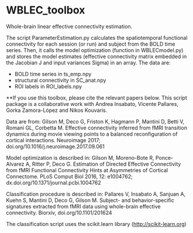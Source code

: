 # WBLEC_toolbox

Whole-brain linear effective connectivity estimation. 

The script ParameterEstimation.py calculates the spatiotemporal functional connectivity for each session (or run) and subject from the BOLD time series. Then, it calls the model optimization (function in WBLECmodel.py) and stores the model estimates (effective connectivity matrix embedded in the Jacobian J and input variances Sigma) in an array.
The data are:
- BOLD time series in ts_emp.npy
- structural connectivity in SC_anat.npy
- ROI labels in ROI_labels.npy

**If you use this toolbox, please cite the relevant papers below. This script package is a collaborative work with Andrea Insabato, Vicente Pallares, Gorka Zamora-López and Nikos Kouvaris.

Data are from: Gilson M, Deco G, Friston K, Hagmann P, Mantini D, Betti V, Romani GL, Corbetta M. Effective connectivity inferred from fMRI transition dynamics during movie viewing points to a balanced reconfiguration of cortical interactions. 
Neuroimage 2017; doi.org/10.1016/j.neuroimage.2017.09.061

Model optimization is described in: Gilson M, Moreno-Bote R, Ponce-Alvarez A, Ritter P, Deco G. Estimation of Directed Effective Connectivity from fMRI Functional Connectivity Hints at Asymmetries of Cortical Connectome. PLoS Comput Biol 2016, 12: e1004762; dx.doi.org/10.1371/journal.pcbi.1004762

Classification procedure is described in: Pallares V, Insabato A, Sanjuan A, Kuehn S, Mantini D, Deco G, Gilson M. Subject- and behavior-specific signatures extracted from fMRI data using whole-brain effective connectivity. Biorxiv, doi.org/10.1101/201624

The classification script uses the scikit.learn library (http://scikit-learn.org)


